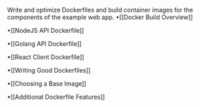 Write and optimize Dockerfiles and build container images for the components of the example web app.
•[[Docker Build Overview]]

•[[NodeJS API Dockerfile]]

•[[Golang API Dockerfile]]

•[[React Client Dockerfile]]

•[[Writing Good Dockerfiles]]

•[[Choosing a Base Image]]

•[[Additional Dockerfile Features]]